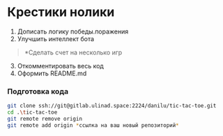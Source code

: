 # Крестики нолики

1. Дописать логику победы.поражения
2. Улучшить интеллект бота

> *Сделать счет на несколько игр

3. Откомментировать весь код
4. Оформить README.md

### Подготовка кода

```bash
git clone ssh://git@gitlab.ulinad.space:2224/danilu/tic-tac-toe.git
cd .\tic-tac-toe
git remote remove origin
git remote add origin *ссылка на ваш новый репозиторий*
```